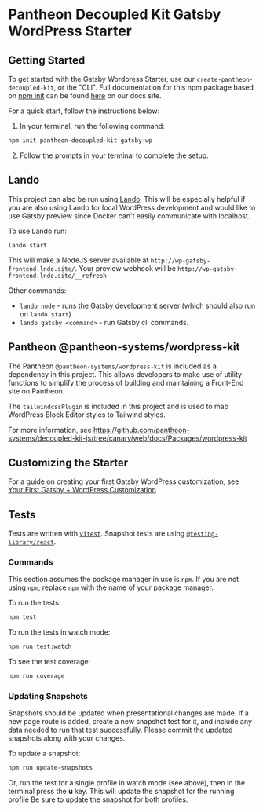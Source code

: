 # Pantheon Decoupled Kit Gatsby WordPress Starter

## Getting Started

To get started with the Gatsby Wordpress Starter, use our
`create-pantheon-decoupled-kit`, or the "CLI". Full documentation for this npm
package based on [npm init](https://docs.npmjs.com/cli/v8/commands/npm-init) can
be found
[here](https://decoupledkit.pantheon.io/docs/frontend-starters/using-the-cli) on
our docs site.

For a quick start, follow the instructions below:

1. In your terminal, run the following command:

```bash
npm init pantheon-decoupled-kit gatsby-wp
```

2. Follow the prompts in your terminal to complete the setup.

## Lando

This project can also be run using
[Lando](https://docs.lando.dev/basics/installation.html). This will be
especially helpful if you are also using Lando for local WordPress development
and would like to use Gatsby preview since Docker can't easily communicate with
localhost.

To use Lando run:

```
lando start
```

This will make a NodeJS server available at
`http://wp-gatsby-frontend.lndo.site/`. Your preview webhook will be
`http://wp-gatsby-frontend.lndo.site/__refresh`

Other commands:

- `lando node` - runs the Gatsby development server (which should also run on
  `lando start`).
- `lando gatsby <command>` - run Gatsby cli commands.

## Pantheon @pantheon-systems/wordpress-kit

The Pantheon `@pantheon-systems/wordpress-kit` is included as a dependency in
this project. This allows developers to make use of utility functions to
simplify the process of building and maintaining a Front-End site on Pantheon.

The `tailwindcssPlugin` is included in this project and is used to map WordPress
Block Editor styles to Tailwind styles.

For more information, see
https://github.com/pantheon-systems/decoupled-kit-js/tree/canary/web/docs/Packages/wordpress-kit

## Customizing the Starter

For a guide on creating your first Gatsby WordPress customization, see
[Your First Gatsby + WordPress Customization](https://github.com/pantheon-systems/decoupled-kit-js/blob/canary/web/docs/Frontend%20Starters/Gatsby/Gatsby%20%2B%20WordPress/your-first-customization.md)

## Tests

Tests are written with [`vitest`](https://vitest.dev/). Snapshot tests are using
[`@testing-library/react`](https://testing-library.com/docs/react-testing-library/intro/).

### Commands

This section assumes the package manager in use is `npm`. If you are not using
`npm`, replace `npm` with the name of your package manager.

To run the tests:

```bash
npm test
```

To run the tests in watch mode:

```bash
npm run test:watch
```

To see the test coverage:

```bash
npm run coverage
```

### Updating Snapshots

Snapshots should be updated when presentational changes are made. If a new page
route is added, create a new snapshot test for it, and include any data needed
to run that test successfully. Please commit the updated snapshots along with
your changes.

To update a snapshot:

```bash
npm run update-snapshots
```

Or, run the test for a single profile in watch mode (see above), then in the
terminal press the **u** key. This will update the snapshot for the running
profile Be sure to update the snapshot for both profiles.
